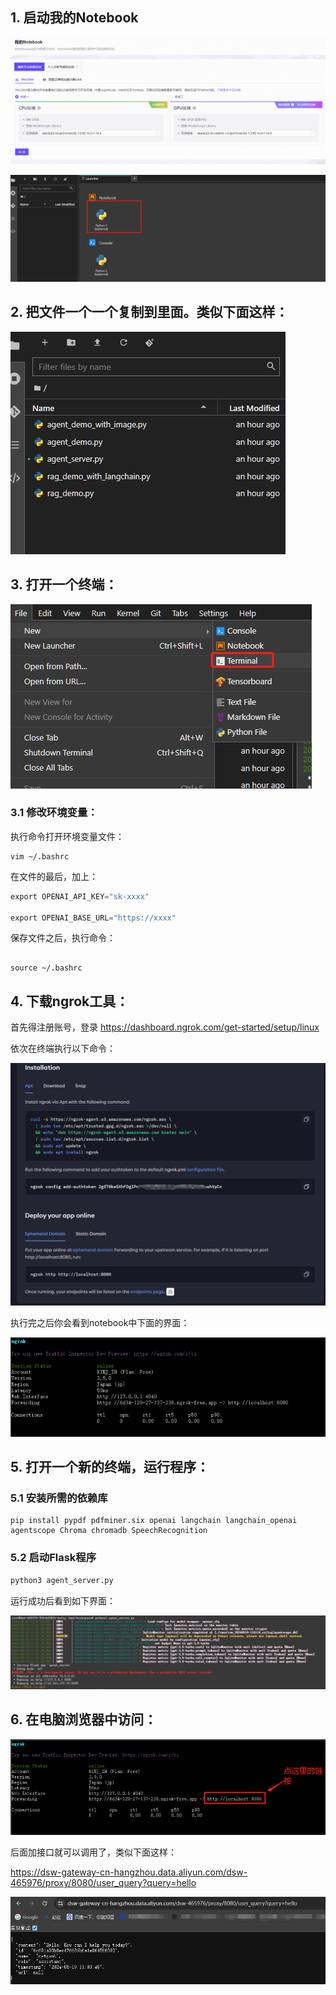 
## 1. 启动我的Notebook

![alt text](image.png)

![alt text](image-1.png)

## 2. 把文件一个一个复制到里面。类似下面这样：

![alt text](image-2.png)

## 3. 打开一个终端：

![alt text](image-3.png)

### 3.1 修改环境变量：

执行命令打开环境变量文件：

```
vim ~/.bashrc
```

在文件的最后，加上：

```python
export OPENAI_API_KEY="sk-xxxx"

export OPENAI_BASE_URL="https://xxxx" 
```

保存文件之后，执行命令：

```

source ~/.bashrc

```

## 4. 下载ngrok工具：

首先得注册账号，登录 https://dashboard.ngrok.com/get-started/setup/linux

依次在终端执行以下命令：

![alt text](image-4.png)

执行完之后你会看到notebook中下面的界面：

![alt text](image-5.png)


## 5. 打开一个新的终端，运行程序：

### 5.1 安装所需的依赖库

```
pip install pypdf pdfminer.six openai langchain langchain_openai agentscope Chroma chromadb SpeechRecognition
```

### 5.2 启动Flask程序

```python
python3 agent_server.py
```

运行成功后看到如下界面：

![alt text](image-6.png)

## 6. 在电脑浏览器中访问：

![alt text](image-7.png)

后面加接口就可以调用了，类似下面这样：

https://dsw-gateway-cn-hangzhou.data.aliyun.com/dsw-465976/proxy/8080/user_query?query=hello

![alt text](image-8.png)


